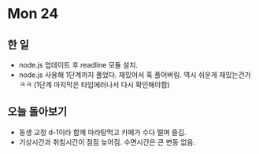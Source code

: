 # Mon 24

## 한 일

- node.js 업데이트 후 readline 모듈 설치.
- node.js 사용해 1단계까지 풀었다. 재밌어서 훅 풀어버림. 역시 쉬운게 재밌는건가ㅋㅋ (1단계 마지막은 타입에러나서 다시 확인해야함)

## 오늘 돌아보기

- 동생 교정 d-1이라 함께 마라탕먹고 카페가 수다 떨며 즐김.
- 기상시간과 취침시간이 점점 늦어짐. 수면시간은 큰 변동 없음.
